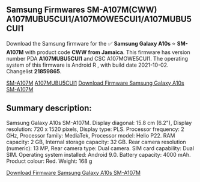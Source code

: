 <h2>Samsung Firmwares SM-A107M(CWW) A107MUBU5CUI1/A107MOWE5CUI1/A107MUBU5CUI1</h2>
Download the Samsung firmware for the ✅ <strong>Samsung Galaxy A10s </strong> ⭐ <strong>SM-A107M</strong> with product code <strong>CWW</strong> <strong> from Jamaica</strong>. This firmware has version number PDA <strong>A107MUBU5CUI1</strong> and CSC A107MOWE5CUI1. The operating system of this firmware is Android R , with build date 2021-10-02. Changelist <strong>21859865</strong>.


[SM-A107M](https://samfirm.shop/samsung/model/SM-A107M)
[A107MUBU5CUI1](https://samfirm.shop/samsung/pda/A107MUBU5CUI1)
[Download Firmware Samsung Galaxy A10s SM-A107M](https://samfirm.shop/samsung/firmware/462241)
<h2>Summary description:</h2>
<p>Samsung Galaxy A10s SM-A107M. Display diagonal: 15.8 cm (6.2"), Display resolution: 720 x 1520 pixels, Display type: PLS. Processor frequency: 2 GHz, Processor family: MediaTek, Processor model: Helio P22. RAM capacity: 2 GB, Internal storage capacity: 32 GB. Rear camera resolution (numeric): 13 MP, Rear camera type: Dual camera. SIM card capability: Dual SIM. Operating system installed: Android 9.0. Battery capacity: 4000 mAh. Product colour: Red. Weight: 168 g</p>


[Download Firmware Samsung Galaxy A10s SM-A107M](https://samfirm.shop/samsung/firmware/462241)
